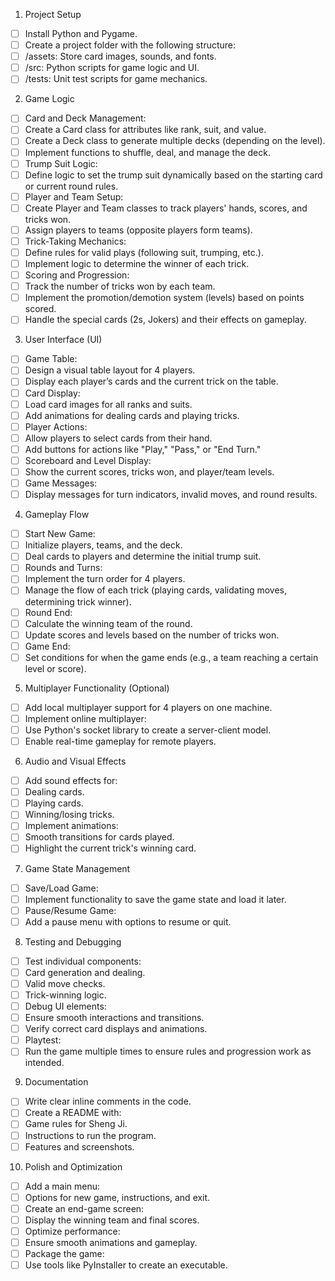 1. Project Setup
- [ ] Install Python and Pygame.
- [ ] Create a project folder with the following structure:
- [ ] /assets: Store card images, sounds, and fonts.
- [ ] /src: Python scripts for game logic and UI.
- [ ] /tests: Unit test scripts for game mechanics.

2. Game Logic
- [ ] Card and Deck Management:
- [ ] Create a Card class for attributes like rank, suit, and value.
- [ ] Create a Deck class to generate multiple decks (depending on the level).
- [ ] Implement functions to shuffle, deal, and manage the deck.
- [ ] Trump Suit Logic:
- [ ] Define logic to set the trump suit dynamically based on the starting card or current round rules.
- [ ] Player and Team Setup:
- [ ] Create Player and Team classes to track players' hands, scores, and tricks won.
- [ ] Assign players to teams (opposite players form teams).
- [ ] Trick-Taking Mechanics:
- [ ] Define rules for valid plays (following suit, trumping, etc.).
- [ ] Implement logic to determine the winner of each trick.
- [ ] Scoring and Progression:
- [ ] Track the number of tricks won by each team.
- [ ] Implement the promotion/demotion system (levels) based on points scored.
- [ ] Handle the special cards (2s, Jokers) and their effects on gameplay.

3. User Interface (UI)
- [ ] Game Table:
- [ ] Design a visual table layout for 4 players.
- [ ] Display each player’s cards and the current trick on the table.
- [ ] Card Display:
- [ ] Load card images for all ranks and suits.
- [ ] Add animations for dealing cards and playing tricks.
- [ ] Player Actions:
- [ ] Allow players to select cards from their hand.
- [ ] Add buttons for actions like "Play," "Pass," or "End Turn."
- [ ] Scoreboard and Level Display:
- [ ] Show the current scores, tricks won, and player/team levels.
- [ ] Game Messages:
- [ ] Display messages for turn indicators, invalid moves, and round results.

4. Gameplay Flow
- [ ] Start New Game:
- [ ] Initialize players, teams, and the deck.
- [ ] Deal cards to players and determine the initial trump suit.
- [ ] Rounds and Turns:
- [ ] Implement the turn order for 4 players.
- [ ] Manage the flow of each trick (playing cards, validating moves, determining trick winner).
- [ ] Round End:
- [ ] Calculate the winning team of the round.
- [ ] Update scores and levels based on the number of tricks won.
- [ ] Game End:
- [ ] Set conditions for when the game ends (e.g., a team reaching a certain level or score).

5. Multiplayer Functionality (Optional)
- [ ] Add local multiplayer support for 4 players on one machine.
- [ ] Implement online multiplayer:
- [ ] Use Python's socket library to create a server-client model.
- [ ] Enable real-time gameplay for remote players.

6. Audio and Visual Effects
- [ ] Add sound effects for:
- [ ] Dealing cards.
- [ ] Playing cards.
- [ ] Winning/losing tricks.
- [ ] Implement animations:
- [ ] Smooth transitions for cards played.
- [ ] Highlight the current trick's winning card.

7. Game State Management
- [ ] Save/Load Game:
- [ ] Implement functionality to save the game state and load it later.
- [ ] Pause/Resume Game:
- [ ] Add a pause menu with options to resume or quit.

8. Testing and Debugging
- [ ] Test individual components:
- [ ] Card generation and dealing.
- [ ] Valid move checks.
- [ ] Trick-winning logic.
- [ ] Debug UI elements:
- [ ] Ensure smooth interactions and transitions.
- [ ] Verify correct card displays and animations.
- [ ] Playtest:
- [ ] Run the game multiple times to ensure rules and progression work as intended.

9. Documentation
- [ ] Write clear inline comments in the code.
- [ ] Create a README with:
- [ ] Game rules for Sheng Ji.
- [ ] Instructions to run the program.
- [ ] Features and screenshots.

10. Polish and Optimization
- [ ] Add a main menu:
- [ ] Options for new game, instructions, and exit.
- [ ] Create an end-game screen:
- [ ] Display the winning team and final scores.
- [ ] Optimize performance:
- [ ] Ensure smooth animations and gameplay.
- [ ] Package the game:
- [ ] Use tools like PyInstaller to create an executable.
